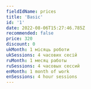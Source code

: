 ```yaml
---
fieldIdName: prices
title: 'Basic'
id: '1'
date: 2022-08-06T15:27:46.785Z
recommended: false
price: 320
discount: 0
ukMonth: 1 місяць роботи
ukSessions: 4 часових сесій
ruMonth: 1 месяц работы
ruSessions: 4 часовых сессий
enMonth: 1 month of work
enSessions: 4 hour sessions
---
```

